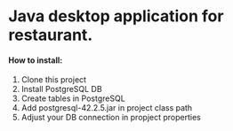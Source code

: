 # Java desktop application for restaurant.


#### How to install:
1. Clone this project
2. Install PostgreSQL DB
3. Create tables in PostgreSQL
4. Add postgresql-42.2.5.jar in project class path
5. Adjust your DB connection in propject properties
